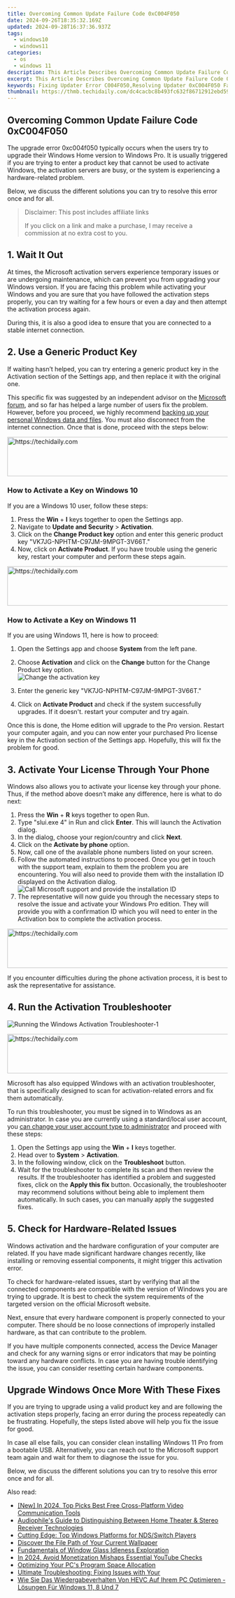 ```yaml
---
title: Overcoming Common Update Failure Code 0xC004F050
date: 2024-09-26T18:35:32.169Z
updated: 2024-09-28T16:37:36.937Z
tags:
  - windows10
  - windows11
categories:
  - os
  - windows 11
description: This Article Describes Overcoming Common Update Failure Code 0xC004F050
excerpt: This Article Describes Overcoming Common Update Failure Code 0xC004F050
keywords: Fixing Updater Error C004F050,Resolving Updater 0xC004F050 Failure,Xbox One Update Code 0xC004F050 Fix,Solve Game Update Error 0xC004F050,Addressing Kinect Update C004F050 Issue,Updating Console Fails,Overcoming Xbox One Update Failure C004F050
thumbnail: https://thmb.techidaily.com/dc4cacbc8b493fc632f86712912ebd59bbc9ecbefdaf01df729929788c56ed4e.jpeg
---
```


## Overcoming Common Update Failure Code 0xC004F050

 The upgrade error 0xc004f050 typically occurs when the users try to upgrade their Windows Home version to Windows Pro. It is usually triggered if you are trying to enter a product key that cannot be used to activate Windows, the activation servers are busy, or the system is experiencing a hardware-related problem.

 Below, we discuss the different solutions you can try to resolve this error once and for all.

>  Disclaimer: This post includes affiliate links
>
>  If you click on a link and make a purchase, I may receive a commission at no extra cost to you.
>

## 1\. Wait It Out

 At times, the Microsoft activation servers experience temporary issues or are undergoing maintenance, which can prevent you from upgrading your Windows version. If you are facing this problem while activating your Windows and you are sure that you have followed the activation steps properly, you can try waiting for a few hours or even a day and then attempt the activation process again.

 During this, it is also a good idea to ensure that you are connected to a stable internet connection.

## 2\. Use a Generic Product Key

 If waiting hasn’t helped, you can try entering a generic product key in the Activation section of the Settings app, and then replace it with the original one.

 This specific fix was suggested by an independent advisor on the [Microsoft forum](https://answers.microsoft.com/en-us/windows/forum/all/windows-11-pro-upgrade-failed-error-code0xc004f050/d1f4d645-6937-49cb-9362-96674363c6a3?page=1), and so far has helped a large number of users fix the problem. However, before you proceed, we highly recommend [backing up your personal Windows data and files](https://www.makeuseof.com/tag/ultimate-windows-10-data-backup-guide/). You must also disconnect from the internet connection. Once that is done, proceed with the steps below:

<!-- affiliate ads begin -->
<a href="https://appsumo.8odi.net/c/5597632/2068407/7443" target="_top" id="2068407">
  <img src="//a.impactradius-go.com/display-ad/7443-2068407" border="0" alt="https://techidaily.com" width="728" height="90"/>
</a>
<img height="0" width="0" src="https://appsumo.8odi.net/i/5597632/2068407/7443" style="position:absolute;visibility:hidden;" border="0" />
<!-- affiliate ads end -->

### How to Activate a Key on Windows 10

 If you are a Windows 10 user, follow these steps:

1. Press the **Win** \+ **I** keys together to open the Settings app.
2. Navigate to **Update and Security** \> **Activation**.
3. Click on the **Change Product key** option and enter this generic product key "VK7JG-NPHTM-C97JM-9MPGT-3V66T."
4. Now, click on **Activate Product**. If you have trouble using the generic key, restart your computer and perform these steps again.

<!-- affiliate ads begin -->
<a href="https://appsumo.8odi.net/c/5597632/2082535/7443" target="_top" id="2082535">
  <img src="//a.impactradius-go.com/display-ad/7443-2082535" border="0" alt="https://techidaily.com" width="728" height="90"/>
</a>
<img height="0" width="0" src="https://appsumo.8odi.net/i/5597632/2082535/7443" style="position:absolute;visibility:hidden;" border="0" />
<!-- affiliate ads end -->

### How to Activate a Key on Windows 11

 If you are using Windows 11, here is how to proceed:

1. Open the Settings app and choose **System** from the left pane.
2. Choose **Activation** and click on the **Change** button for the Change Product key option.  
![Change the activation key](https://static1.makeuseofimages.com/wordpress/wp-content/uploads/2023/07/activation-key-change.jpg)
3. Enter the generic key "VK7JG-NPHTM-C97JM-9MPGT-3V66T."

4. Click on **Activate Product** and check if the system successfully upgrades. If it doesn't. restart your computer and try again.

 Once this is done, the Home edition will upgrade to the Pro version. Restart your computer again, and you can now enter your purchased Pro license key in the Activation section of the Settings app. Hopefully, this will fix the problem for good.

## 3\. Activate Your License Through Your Phone

 Windows also allows you to activate your license key through your phone. Thus, if the method above doesn’t make any difference, here is what to do next:

1. Press the **Win** \+ **R** keys together to open Run.
2. Type "slui.exe 4" in Run and click **Enter**. This will launch the Activation dialog.
3. In the dialog, choose your region/country and click **Next**.
4. Click on the **Activate by phone** option.
5. Now, call one of the available phone numbers listed on your screen.
6. Follow the automated instructions to proceed. Once you get in touch with the support team, explain to them the problem you are encountering. You will also need to provide them with the installation ID displayed on the Activation dialog.  
![Call Microsoft support and provide the installation ID](https://static1.makeuseofimages.com/wordpress/wp-content/uploads/2023/07/call-microsoft-support.jpg)
7. The representative will now guide you through the necessary steps to resolve the issue and activate your Windows Pro edition. They will provide you with a confirmation ID which you will need to enter in the Activation box to complete the activation process.

<!-- affiliate ads begin -->
<a href="https://appsumo.8odi.net/c/5597632/2068433/7443" target="_top" id="2068433">
  <img src="//a.impactradius-go.com/display-ad/7443-2068433" border="0" alt="https://techidaily.com" width="728" height="90"/>
</a>
<img height="0" width="0" src="https://appsumo.8odi.net/i/5597632/2068433/7443" style="position:absolute;visibility:hidden;" border="0" />
<!-- affiliate ads end -->

 If you encounter difficulties during the phone activation process, it is best to ask the representative for assistance.

## 4\. Run the Activation Troubleshooter

![Running the Windows Activation Troubleshooter-1](https://static1.makeuseofimages.com/wordpress/wp-content/uploads/2023/05/running-the-windows-activation-troubleshooter-1.jpg)

<!-- affiliate ads begin -->
<a href="https://appsumo.8odi.net/c/5597632/2130871/7443" target="_top" id="2130871">
  <img src="//a.impactradius-go.com/display-ad/7443-2130871" border="0" alt="https://techidaily.com" width="728" height="90"/>
</a>
<img height="0" width="0" src="https://appsumo.8odi.net/i/5597632/2130871/7443" style="position:absolute;visibility:hidden;" border="0" />
<!-- affiliate ads end -->

 Microsoft has also equipped Windows with an activation troubleshooter, that is specifically designed to scan for activation-related errors and fix them automatically.

 To run this troubleshooter, you must be signed in to Windows as an administrator. In case you are currently using a standard/local user account, you [can change your user account type to administrator](https://www.makeuseof.com/windows-standard-adminstrator-account-differences/) and proceed with these steps:

1. Open the Settings app using the **Win** \+ **I** keys together.
2. Head over to **System** \> **Activation**.
3. In the following window, click on the **Troubleshoot** button.
4. Wait for the troubleshooter to complete its scan and then review the results. If the troubleshooter has identified a problem and suggested fixes, click on the **Apply this fix** button. Occasionally, the troubleshooter may recommend solutions without being able to implement them automatically. In such cases, you can manually apply the suggested fixes.

## 5\. Check for Hardware-Related Issues

 Windows activation and the hardware configuration of your computer are related. If you have made significant hardware changes recently, like installing or removing essential components, it might trigger this activation error.

 To check for hardware-related issues, start by verifying that all the connected components are compatible with the version of Windows you are trying to upgrade. It is best to check the system requirements of the targeted version on the official Microsoft website.

 Next, ensure that every hardware component is properly connected to your computer. There should be no loose connections of improperly installed hardware, as that can contribute to the problem.

 If you have multiple components connected, access the Device Manager and check for any warning signs or error indicators that may be pointing toward any hardware conflicts. In case you are having trouble identifying the issue, you can consider resetting certain hardware components.

## Upgrade Windows Once More With These Fixes

 If you are trying to upgrade using a valid product key and are following the activation steps properly, facing an error during the process repeatedly can be frustrating. Hopefully, the steps listed above will help you fix the issue for good.

 In case all else fails, you can consider clean installing Windows 11 Pro from a bootable USB. Alternatively, you can reach out to the Microsoft support team again and wait for them to diagnose the issue for you.

 Below, we discuss the different solutions you can try to resolve this error once and for all.

<ins class="adsbygoogle"
      style="display:block"
      data-ad-client="ca-pub-7571918770474297"
      data-ad-slot="8358498916"
      data-ad-format="auto"
      data-full-width-responsive="true"></ins>
    

<span class="atpl-alsoreadstyle">Also read:</span>
<div><ul>
<li><a href="https://on-screen-recording.techidaily.com/new-in-2024-top-picks-best-free-cross-platform-video-communication-tools/"><u>[New] In 2024, Top Picks Best Free Cross-Platform Video Communication Tools</u></a></li>
<li><a href="https://tech-renaissance.techidaily.com/audiophiles-guide-to-distinguishing-between-home-theater-and-stereo-receiver-technologies/"><u>Audiophile's Guide to Distinguishing Between Home Theater & Stereo Receiver Technologies</u></a></li>
<li><a href="https://win11-tips.techidaily.com/cutting-edge-top-windows-platforms-for-ndsswitch-players/"><u>Cutting Edge: Top Windows Platforms for NDS/Switch Players</u></a></li>
<li><a href="https://win11-tips.techidaily.com/discover-the-file-path-of-your-current-wallpaper/"><u>Discover the File Path of Your Current Wallpaper</u></a></li>
<li><a href="https://win11-tips.techidaily.com/fundamentals-of-window-glass-idleness-exploration/"><u>Fundamentals of Window Glass Idleness Exploration</u></a></li>
<li><a href="https://youtube-webster.techidaily.com/24-avoid-monetization-mishaps-essential-youtube-checks/"><u>In 2024, Avoid Monetization Mishaps Essential YouTube Checks</u></a></li>
<li><a href="https://win11-tips.techidaily.com/optimizing-your-pcs-program-space-allocation/"><u>Optimizing Your PC's Program Space Allocation</u></a></li>
<li><a href="https://driver-download.techidaily.com/ultimate-troubleshooting-fixing-issues-with-your/"><u>Ultimate Troubleshooting: Fixing Issues with Your</u></a></li>
<li><a href="https://vp-tips.techidaily.com/wie-sie-das-wiedergabeverhalten-von-hevc-auf-ihrem-pc-optimieren-losungen-fur-windows-11-8-und-7/"><u>Wie Sie Das Wiedergabeverhalten Von HEVC Auf Ihrem PC Optimieren - Lösungen Für Windows 11, 8 Und 7</u></a></li>
</ul></div>

